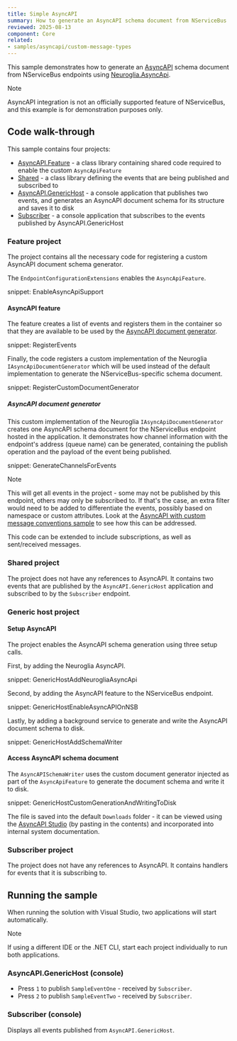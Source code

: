 ```yaml
---
title: Simple AsyncAPI
summary: How to generate an AsyncAPI schema document from NServiceBus
reviewed: 2025-08-13
component: Core
related:
- samples/asyncapi/custom-message-types
---
```


This sample demonstrates how to generate an [AsyncAPI](https://www.asyncapi.com/en) schema document from NServiceBus endpoints using [Neuroglia.AsyncApi](https://github.com/asyncapi/net-sdk).

> [!NOTE]
> AsyncAPI integration is not an officially supported feature of NServiceBus, and this example is for demonstration purposes only.

## Code walk-through

This sample contains four projects:

- [AsyncAPI.Feature](#code-walk-through-feature-project) - a class library containing shared code required to enable the custom `AsyncApiFeature`
- [Shared](#code-walk-through-shared-project) - a class library defining the events that are being published and subscribed to
- [AsyncAPI.GenericHost](#code-walk-through-generic-host-project) - a console application that publishes two events, and generates an AsyncAPI document schema for its structure and saves it to disk
- [Subscriber](#code-walk-through-subscriber-project) - a console application that subscribes to the events published by AsyncAPI.GenericHost

### Feature project

The project contains all the necessary code for registering a custom AsyncAPI document schema generator.

The `EndpointConfigurationExtensions` enables the `AsyncApiFeature`.

snippet: EnableAsyncApiSupport

#### AsyncAPI feature

The feature creates a list of events and registers them in the container so that they are available to be used by the [AsyncAPI document generator](#code-walk-through-feature-project-asyncapi-feature-asyncapi-document-generator).

snippet: RegisterEvents

Finally, the code registers a custom implementation of the Neuroglia `IAsyncApiDocumentGenerator` which will be used instead of the default implementation to generate the NServiceBus-specific schema document.

snippet: RegisterCustomDocumentGenerator

##### AsyncAPI document generator

This custom implementation of the Neuroglia `IAsyncApiDocumentGenerator` creates one AsyncAPI schema document for the NServiceBus endpoint hosted in the application. It demonstrates how channel information with the endpoint's address (queue name) can be generated, containing the publish operation and the payload of the event being published.

snippet: GenerateChannelsForEvents

> [!NOTE]
> This will get all events in the project - some may not be published by this endpoint, others may only be subscribed to. If that's the case, an extra filter would need to be added to differentiate the events, possibly based on namespace or custom attributes.
> Look at the [AsyncAPI with custom message conventions sample](/samples/asyncapi/custom-message-types) to see how this can be addressed.

This code can be extended to include subscriptions, as well as sent/received messages.

### Shared project

The project does not have any references to AsyncAPI. It contains two events that are published by the `AsyncAPI.GenericHost` application and subscribed to by the `Subscriber` endpoint.

### Generic host project

#### Setup AsyncAPI

The project enables the AsyncAPI schema generation using three setup calls.

First, by adding the Neuroglia AsyncAPI.

snippet: GenericHostAddNeurogliaAsyncApi

Second, by adding the AsyncAPI feature to the NServiceBus endpoint.

snippet: GenericHostEnableAsyncAPIOnNSB

Lastly, by adding a background service to generate and write the AsyncAPI document schema to disk.

snippet: GenericHostAddSchemaWriter

#### Access AsyncAPI schema document

The `AsyncAPISchemaWriter` uses the custom document generator injected as part of the `AsyncApiFeature` to generate the document schema and write it to disk.

snippet: GenericHostCustomGenerationAndWritingToDisk

The file is saved into the default `Downloads` folder - it can be viewed using the [AsyncAPI Studio](https://studio.asyncapi.com/) (by pasting in the contents) and incorporated into internal system documentation.

### Subscriber project

The project does not have any references to AsyncAPI. It contains handlers for events that it is subscribing to.

## Running the sample

When running the solution with Visual Studio, two applications will start automatically.

> [!NOTE]
> If using a different IDE or the .NET CLI, start each project individually to run both applications.

### AsyncAPI.GenericHost (console)

- Press `1` to publish `SampleEventOne` - received by `Subscriber`.
- Press `2` to publish `SampleEventTwo` - received by `Subscriber`.

### Subscriber (console)

Displays all events published from `AsyncAPI.GenericHost`.
